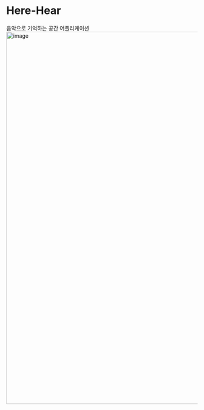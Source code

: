 # Here-Hear
음악으로 기억하는 공간 어플리케이션
<img width="979" alt="image" src="https://github.com/TeamHereHear/Here-Hear/assets/67450169/26410adc-fe8c-4f81-8339-ca59af81e608">
